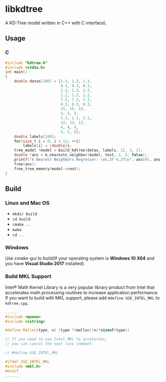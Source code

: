 # libkdtree
A KD-Tree model written in C++ with C interface).

## Usage
### C
```c
#include "kdtree.h"
#include <stdio.h>
int main()
{
    double datas[100] = {1.3, 1.3, 1.3,
                         8.3, 8.3, 8.3,
                         2.3, 2.3, 2.3,
                         1.2, 1.2, 1.2,
                         7.3, 7.3, 7.3,
                         9.3, 9.3, 9.3,
                         15, 15, 15,
                         3, 3, 3,
                         1.1, 1.1, 1.1,
                         12, 12, 12,
                         4, 4, 4,
                         5, 5, 5};
    double labels[100];
    for(size_t i = 0; i < 12; ++i)
        labels[i] = (double)i;
    tree_model *model = build_kdtree(datas, labels, 12, 3, 2);
    double *ans = k_nearests_neighbor(model, test, 2, 5, false);
    printf("k Nearest Neighbors Regressor: \n%.2f %.2f\n", ans[0], ans[1]);
    free(ans);
    free_tree_memory(model->root);
}


```
## Build
### Linux and Mac OS
* `mkdir build`
* `cd build`
* `cmake ..`
* `make`
* `cd ..`
### Windows
Use *cmake-gui* to build(If your operating system is **Windows 10 X64** and you have **Visual Studio 2017** installed).

### Build MKL Support
Intel® Math Kernel Library is a very popular library product from Intel that accelerates math processing routines to increase application performance.
If you want to build with MKL support, please add `#define USE_INTEL_MKL` to `kdtree.cpp`.  
```cpp
......
#include <queue>
#include <cstring>

#define Malloc(type, n) (type *)malloc((n)*sizeof(type))

// If you need to use Intel MKL to accelerate, 
// you can cancel the next line comment.

// #define USE_INTEL_MKL

#ifdef USE_INTEL_MKL
#include <mkl.h>
#endif
......
```